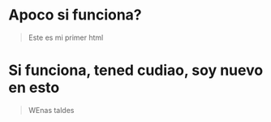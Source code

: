 # Apoco si funciona?
> Este es mi primer html

# Si funciona, tened cudiao, soy nuevo en esto
> WEnas taldes
